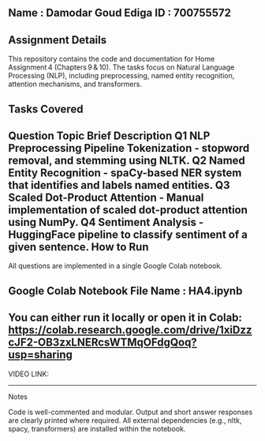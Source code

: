Name : Damodar Goud Ediga 
ID : 700755572
---------------------
Assignment Details
---------------------

This repository contains the code and documentation for Home Assignment 4 (Chapters 9 & 10). The tasks focus on Natural Language Processing (NLP), including preprocessing, named entity recognition, attention mechanisms, and transformers.

Tasks Covered
---------------------

**Question	Topic	Brief Description**
Q1	NLP Preprocessing Pipeline	Tokenization - stopword removal, and stemming using NLTK.
Q2	Named Entity Recognition -	spaCy-based NER system that identifies and labels named entities.
Q3	Scaled Dot-Product Attention	- Manual implementation of scaled dot-product attention using NumPy.
Q4	Sentiment Analysis - 	HuggingFace pipeline to classify sentiment of a given sentence.
How to Run
-------------------------------

All  questions are implemented in a single Google Colab notebook.

Google Colab Notebook File Name : HA4.ipynb
-----------------------------------------
You can either run it locally or open it in Colab: https://colab.research.google.com/drive/1xiDzzcJF2-OB3zxLNERcsWTMqOFdgQoq?usp=sharing
-----------------------------------------
VIDEO LINK: 

-----------------------------------------
Notes

Code is well-commented and modular.
Output and short answer responses are clearly printed where required.
All external dependencies (e.g., nltk, spacy, transformers) are installed within the notebook.

